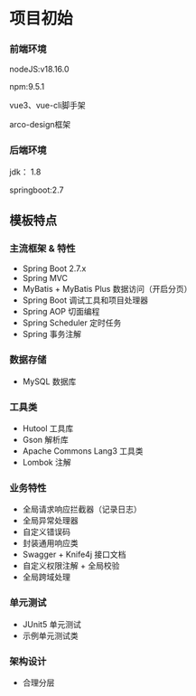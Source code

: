 # 项目初始

### 前端环境

nodeJS:v18.16.0

npm:9.5.1

vue3、vue-cli脚手架

arco-design框架



### 后端环境

jdk： 1.8

springboot:2.7



## 模板特点

### 主流框架 & 特性

- Spring Boot 2.7.x
- Spring MVC
- MyBatis + MyBatis Plus 数据访问（开启分页）
- Spring Boot 调试工具和项目处理器
- Spring AOP 切面编程
- Spring Scheduler 定时任务
- Spring 事务注解

### 数据存储

- MySQL 数据库

### 工具类

- Hutool 工具库
- Gson 解析库
- Apache Commons Lang3 工具类
- Lombok 注解

### 业务特性

- 全局请求响应拦截器（记录日志）
- 全局异常处理器
- 自定义错误码
- 封装通用响应类
- Swagger + Knife4j 接口文档
- 自定义权限注解 + 全局校验
- 全局跨域处理

### 单元测试

- JUnit5 单元测试
- 示例单元测试类

### 架构设计

- 合理分层
